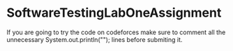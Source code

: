 # SoftwareTestingLabOneAssignment

If you are going to try the code on codeforces make sure to comment all the unnecessary System.out.println(""); lines before submiting it.
